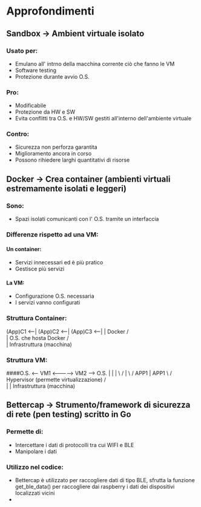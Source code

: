 # Approfondimenti

## Sandbox -> Ambient virtuale isolato
### Usato per:
  - Emulano all' intrno della macchina corrente ciò che fanno le VM
  - Software testing
  - Protezione durante avvio O.S.
### Pro:
  - Modificabile
  - Protezione da HW e SW
  - Evita conflitti tra O.S. e HW/SW gestiti all'interno dell'ambiente virtuale
### Contro:
  - Sicurezza non perforza garantita
  - Miglioramento ancora in corso
  - Possono rihiedere larghi quantitativi di risorse

## Docker -> Crea container (ambienti virtuali estremamente isolati e leggeri)
### Sono:
  - Spazi isolati comunicanti con l' O.S. tramite un interfaccia
### Differenze rispetto ad una VM:
#### Un container:
   - Servizi innecessari ed è più pratico
   - Gestisce più servizi
#### La VM:
   - Configurazione O.S. necessaria
   - I servizi vanno configurati
### Struttura Container:
(App)C1 <--|
(App)C2 <--|
(App)C3 <--|
           |
        Docker
         / \
          |
  O.S. che hosta Docker
         / \
          |
Infrastruttura (macchina)

### Struttura VM:
####O.S. <-- VM1 <-----> VM2 --> O.S.
          |     |     |
         \ /    |    \ /
         APP1   |    APP1
               \ /
Hypervisor (permette virtualizzazione)
               / \
                |
                |
     Infrastruttura (macchina)
           
## Bettercap -> Strumento/framework di sicurezza di rete (pen testing) scritto in Go
### Permette di:
  - Intercettare i dati di protocolli tra cui WIFI e BLE
  - Manipolare i dati
### Utilizzo nel codice:
  - Bettercap è utilizzato per raccogliere dati di tipo BLE, sfrutta la funzione get_ble_data() per raccogliere dai raspberry i dati dei dispositivi localizzati vicini
  - 

